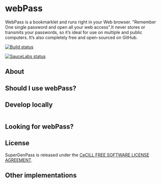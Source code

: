 # webPass
WebPass is a bookmarklet and runs right in your Web browser. "Remember One single password and open all your web access".It never stores or transmits your passwords, so it’s ideal for use on multiple and public computers. It’s also completely free and open-sourced on GitHub. 

[![Build status][build-status]][travis-ci]

[![SauceLabs status][saucelabs-status]][saucelabs]

## About

## Should I use webPass?

## Develop locally

```shell
```

## Looking for webPass?

## License

SuperGenPass is released under the [CeCILL FREE SOFTWARE LICENSE AGREEMENT][cecill].

## Other implementations


[sgp]: http://supergenpass.com
[sgp-lib]: https://github.com/chriszarate/supergenpass-lib
[build-status]: https://travis-ci.org/chriszarate/supergenpass.svg?branch=master
[travis-ci]: https://travis-ci.org/chriszarate/supergenpass
[saucelabs-status]: https://saucelabs.com/browser-matrix/supergenpass.svg
[saucelabs]: https://saucelabs.com/u/supergenpass
[faq]: https://github.com/chriszarate/supergenpass/wiki/FAQ
[grunt]: http://gruntjs.com
[gp]: https://github.com/chriszarate/genpass
[gplv2]: http://www.gnu.org/licenses/gpl-2.0.html
[implementations]: https://github.com/chriszarate/supergenpass/wiki/Implementations
[cecill]: http://www.cecill.info/licences/Licence_CeCILL_V2-en.html
